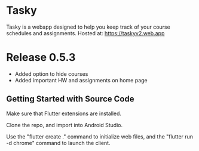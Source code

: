 # Tasky

Tasky is a webapp designed to help you keep track of your course schedules and assignments.
Hosted at: https://taskyv2.web.app

# Release 0.5.3

- Added option to hide courses
- Added important HW and assignments on home page

## Getting Started with Source Code

Make sure that Flutter extensions are installed.

Clone the repo, and import into Android Studio.

Use the "flutter create ." command to initialize web files, and the "flutter run -d chrome" command to launch the client.
